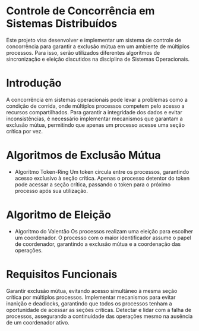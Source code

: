 # Controle de Concorrência em Sistemas Distribuídos
Este projeto visa desenvolver e implementar um sistema de controle de concorrência para garantir a exclusão mútua em um ambiente de múltiplos processos. Para isso, serão utilizados diferentes algoritmos de sincronização e eleição discutidos na disciplina de Sistemas Operacionais.

# Introdução
A concorrência em sistemas operacionais pode levar a problemas como a condição de corrida, onde múltiplos processos competem pelo acesso a recursos compartilhados. Para garantir a integridade dos dados e evitar inconsistências, é necessário implementar mecanismos que garantam a exclusão mútua, permitindo que apenas um processo acesse uma seção crítica por vez.

# Algoritmos de Exclusão Mútua
- Algoritmo Token-Ring
Um token circula entre os processos, garantindo acesso exclusivo à seção crítica. Apenas o processo detentor do token pode acessar a seção crítica, passando o token para o próximo processo após sua utilização.

# Algoritmo de Eleição
- Algoritmo do Valentão
Os processos realizam uma eleição para escolher um coordenador. O processo com o maior identificador assume o papel de coordenador, garantindo a exclusão mútua e a coordenação das operações.

# Requisitos Funcionais
Garantir exclusão mútua, evitando acesso simultâneo à mesma seção crítica por múltiplos processos.
Implementar mecanismos para evitar inanição e deadlocks, garantindo que todos os processos tenham a oportunidade de acessar as seções críticas.
Detectar e lidar com a falha de processos, assegurando a continuidade das operações mesmo na ausência de um coordenador ativo.
